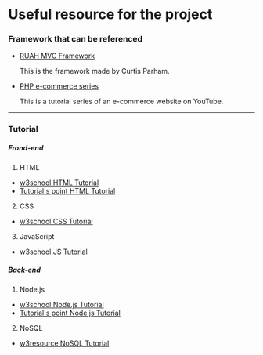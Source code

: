 # Useful resource for the project
### Framework that can be referenced
+ [RUAH MVC Framework](https://bitbucket.org/parhamcurtis/ruah-mvc-framework/src/master/)

  This is the framework made by Curtis Parham.
+ [PHP e-commerce series](https://www.youtube.com/watch?v=xHj9wQYWIQ4&list=PLFPkAJFH7I0mitTSKDaoxwfLLf-wNNnVS)

  This is a tutorial series of an e-commerce website on YouTube.
___
### Tutorial
##### Frond-end
1. HTML  
+ [w3school HTML Tutorial](https://www.w3schools.com/html/)
+ [Tutorial's point HTML Tutorial](https://www.tutorialspoint.com/html/index.htm)

2. CSS  
+ [w3school CSS Tutorial](https://www.w3schools.com/css/)

3. JavaScript  
+ [w3school JS Tutorial](https://www.w3schools.com/js/)

##### Back-end
1. Node.js  
+ [w3school Node.js Tutorial](https://www.w3schools.com/nodejs/)
+ [Tutorial's point Node.js Tutorial](https://www.tutorialspoint.com/nodejs/index.htm)

2. NoSQL  
+ [w3resource NoSQL Tutorial](https://www.w3resource.com/mongodb/nosql.php)
